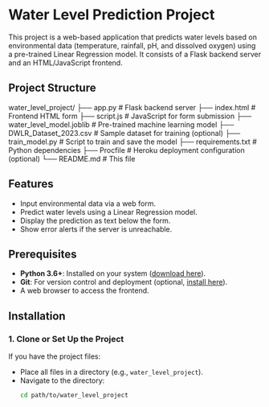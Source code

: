 # Water Level Prediction Project

This project is a web-based application that predicts water levels based on environmental data (temperature, rainfall, pH, and dissolved oxygen) using a pre-trained Linear Regression model. It consists of a Flask backend server and an HTML/JavaScript frontend.

## Project Structure
water_level_project/
├── app.py                   # Flask backend server
├── index.html              # Frontend HTML form
├── script.js               # JavaScript for form submission
├── water_level_model.joblib # Pre-trained machine learning model
├── DWLR_Dataset_2023.csv   # Sample dataset for training (optional)
├── train_model.py          # Script to train and save the model
├── requirements.txt        # Python dependencies
├── Procfile                # Heroku deployment configuration (optional)
└── README.md               # This file


## Features
- Input environmental data via a web form.
- Predict water levels using a Linear Regression model.
- Display the prediction as text below the form.
- Show error alerts if the server is unreachable.

## Prerequisites
- **Python 3.6+**: Installed on your system ([download here](https://www.python.org/downloads/)).
- **Git**: For version control and deployment (optional, [install here](https://git-scm.com/downloads)).
- A web browser to access the frontend.

## Installation

### 1. Clone or Set Up the Project
If you have the project files:
- Place all files in a directory (e.g., `water_level_project`).
- Navigate to the directory:
  ```bash
  cd path/to/water_level_project